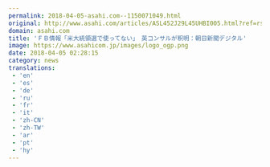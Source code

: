 ```yaml
---
permalink: 2018-04-05-asahi.com--1150071049.html
original: http://www.asahi.com/articles/ASL452J29L45UHBI005.html?ref=rss
domain: asahi.com
title: 'ＦＢ情報「米大統領選で使ってない」　英コンサルが釈明：朝日新聞デジタル'
image: https://www.asahicom.jp/images/logo_ogp.png
date: 2018-04-05 02:28:15
category: news
translations: 
 - 'en'
 - 'es'
 - 'de'
 - 'ru'
 - 'fr'
 - 'it'
 - 'zh-CN'
 - 'zh-TW'
 - 'ar'
 - 'pt'
 - 'hy'
---
```


